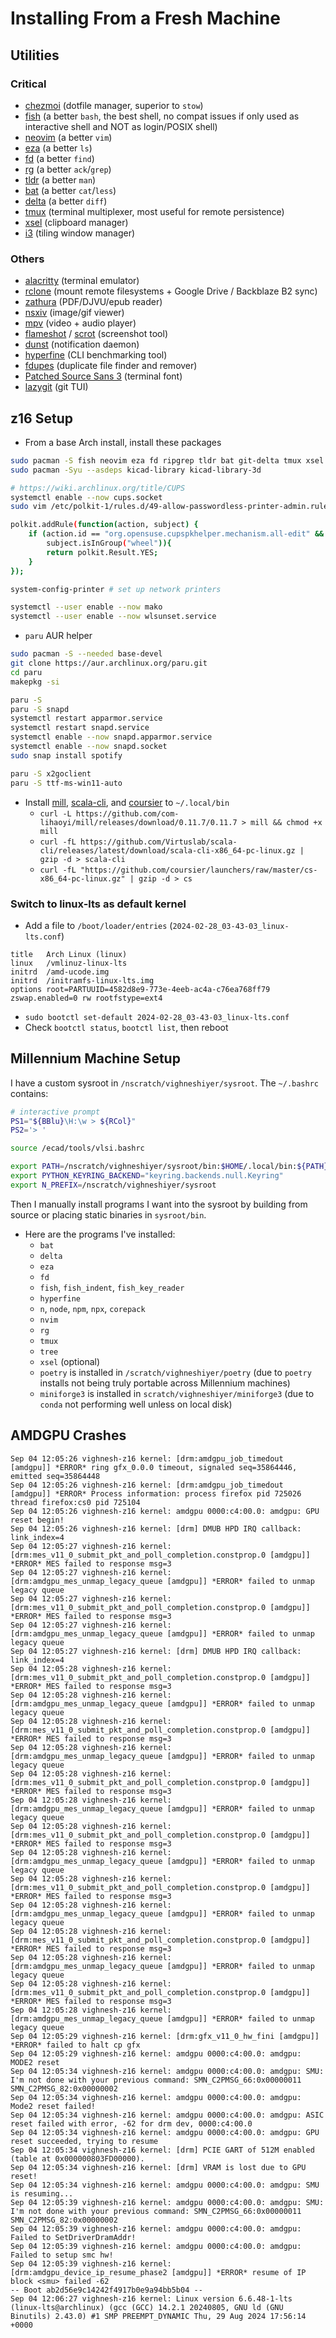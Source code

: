 # Installing From a Fresh Machine

## Utilities

### Critical

- [chezmoi](https://www.chezmoi.io/) (dotfile manager, superior to `stow`)
- [fish](https://fishshell.com/) (a better `bash`, the best shell, no compat issues if only used as interactive shell and NOT as login/POSIX shell)
- [neovim](https://github.com/neovim/neovim) (a better `vim`)
- [eza](https://github.com/eza-community/eza) (a better `ls`)
- [fd](https://github.com/sharkdp/fd) (a better `find`)
- [rg](https://github.com/BurntSushi/ripgrep) (a better `ack`/`grep`)
- [tldr](https://github.com/tldr-pages/tldr) (a better `man`)
- [bat](https://github.com/sharkdp/bat) (a better `cat`/`less`)
- [delta](https://github.com/dandavison/delta) (a better `diff`)
- [tmux](https://github.com/tmux/tmux) (terminal multiplexer, most useful for remote persistence)
- [xsel](https://github.com/kfish/xsel) (clipboard manager)
- [i3](https://i3wm.org/) (tiling window manager)

### Others

- [alacritty](https://github.com/alacritty/alacritty) (terminal emulator)
- [rclone](https://rclone.org/install/) (mount remote filesystems + Google Drive / Backblaze B2 sync)
- [zathura](https://github.com/pwmt/zathura) (PDF/DJVU/epub reader)
- [nsxiv](https://github.com/nsxiv/nsxiv) (image/gif viewer)
- [mpv](https://github.com/mpv-player/mpv) (video + audio player)
- [flameshot](https://github.com/flameshot-org/flameshot) / [scrot](https://github.com/resurrecting-open-source-projects/scrot) (screenshot tool)
- [dunst](https://github.com/dunst-project/dunst) (notification daemon)
- [hyperfine](https://github.com/sharkdp/hyperfine) (CLI benchmarking tool)
- [fdupes](https://github.com/adrianlopezroche/fdupes) (duplicate file finder and remover)
- [Patched Source Sans 3](https://www.nerdfonts.com/font-downloads) (terminal font)
- [lazygit](https://github.com/jesseduffield/lazygit) (git TUI)

## z16 Setup

- From a base Arch install, install these packages

```bash
sudo pacman -S fish neovim eza fd ripgrep tldr bat git-delta tmux xsel alacritty rclone zathura nsxiv mpv hyperfine fdupes lazygit zathura-pdf-mupdf rsync xdg-desktop-portal xdg-desktop-portal-wlr python-jinja borg usbutils python-pipx wlsunset texlive sshfs wev tree i3status dmenu wmenu unzip npm reflector man git firefox mesa xf86-video-amdgpu vulkan-radeon libva-mesa-driver mesa-vdpau age bolt ddcutil wl-clipboard libnotify mako powertop libreoffice-fresh noto-fonts noto-fonts-cjk noto-fonts-emoji noto-fonts-extra dmidecode rustup cups cups-pdf cups-pk-helper system-config-printer linux-lts zola remmina freerdp inkscape yt-dlp jdk-openjdk openjdk-src udftools lsof python-joblib tree-sitter-cli obs-studio dart-sass lld sshuttle kicad
sudo pacman -Syu --asdeps kicad-library kicad-library-3d

# https://wiki.archlinux.org/title/CUPS
systemctl enable --now cups.socket
sudo vim /etc/polkit-1/rules.d/49-allow-passwordless-printer-admin.rules

polkit.addRule(function(action, subject) {
    if (action.id == "org.opensuse.cupspkhelper.mechanism.all-edit" &&
        subject.isInGroup("wheel")){
        return polkit.Result.YES;
    }
});

system-config-printer # set up network printers

systemctl --user enable --now mako
systemctl --user enable --now wlsunset.service
```

- `paru` AUR helper

```bash
sudo pacman -S --needed base-devel
git clone https://aur.archlinux.org/paru.git
cd paru
makepkg -si
```

```bash
paru -S
paru -S snapd
systemctl restart apparmor.service
systemctl restart snapd.service
systemctl enable --now snapd.apparmor.service
systemctl enable --now snapd.socket
sudo snap install spotify

paru -S x2goclient
paru -S ttf-ms-win11-auto
```

- Install [mill](https://mill-build.com/mill/Installation_IDE_Support.html), [scala-cli](https://scala-cli.virtuslab.org/install/), and [coursier](https://get-coursier.io/docs/cli-installation) to `~/.local/bin`
  - `curl -L https://github.com/com-lihaoyi/mill/releases/download/0.11.7/0.11.7 > mill && chmod +x mill`
  - `curl -fL https://github.com/Virtuslab/scala-cli/releases/latest/download/scala-cli-x86_64-pc-linux.gz | gzip -d > scala-cli`
  - `curl -fL "https://github.com/coursier/launchers/raw/master/cs-x86_64-pc-linux.gz" | gzip -d > cs`

### Switch to linux-lts as default kernel

- Add a file to `/boot/loader/entries` (`2024-02-28_03-43-03_linux-lts.conf`)

```
title   Arch Linux (linux)
linux   /vmlinuz-linux-lts
initrd  /amd-ucode.img
initrd  /initramfs-linux-lts.img
options root=PARTUUID=4582d8e9-773e-4eeb-ac4a-c76ea768ff79 zswap.enabled=0 rw rootfstype=ext4
```

- `sudo bootctl set-default 2024-02-28_03-43-03_linux-lts.conf`
- Check `bootctl status`, `bootctl list`, then reboot

## Millennium Machine Setup

I have a custom sysroot in `/nscratch/vighneshiyer/sysroot`.
The `~/.bashrc` contains:

```bash
# interactive prompt
PS1="${BBlu}\H:\w > ${RCol}"
PS2='> '

source /ecad/tools/vlsi.bashrc

export PATH=/nscratch/vighneshiyer/sysroot/bin:$HOME/.local/bin:${PATH}
export PYTHON_KEYRING_BACKEND="keyring.backends.null.Keyring"
export N_PREFIX=/nscratch/vighneshiyer/sysroot
```

Then I manually install programs I want into the sysroot by building from source or placing static binaries in `sysroot/bin`.

- Here are the programs I've installed:
  - `bat`
  - `delta`
  - `eza`
  - `fd`
  - `fish`, `fish_indent`, `fish_key_reader`
  - `hyperfine`
  - `n`, `node`, `npm`, `npx`, `corepack`
  - `nvim`
  - `rg`
  - `tmux`
  - `tree`
  - `xsel` (optional)
  - `poetry` is installed in `/scratch/vighneshiyer/poetry` (due to `poetry` installs not being truly portable across Millennium machines)
  - `miniforge3` is installed in `scratch/vighneshiyer/miniforge3` (due to `conda` not performing well unless on local disk)

## AMDGPU Crashes

```text
Sep 04 12:05:26 vighnesh-z16 kernel: [drm:amdgpu_job_timedout [amdgpu]] *ERROR* ring gfx_0.0.0 timeout, signaled seq=35864446, emitted seq=35864448
Sep 04 12:05:26 vighnesh-z16 kernel: [drm:amdgpu_job_timedout [amdgpu]] *ERROR* Process information: process firefox pid 725026 thread firefox:cs0 pid 725104
Sep 04 12:05:26 vighnesh-z16 kernel: amdgpu 0000:c4:00.0: amdgpu: GPU reset begin!
Sep 04 12:05:26 vighnesh-z16 kernel: [drm] DMUB HPD IRQ callback: link_index=4
Sep 04 12:05:27 vighnesh-z16 kernel: [drm:mes_v11_0_submit_pkt_and_poll_completion.constprop.0 [amdgpu]] *ERROR* MES failed to response msg=3
Sep 04 12:05:27 vighnesh-z16 kernel: [drm:amdgpu_mes_unmap_legacy_queue [amdgpu]] *ERROR* failed to unmap legacy queue
Sep 04 12:05:27 vighnesh-z16 kernel: [drm:mes_v11_0_submit_pkt_and_poll_completion.constprop.0 [amdgpu]] *ERROR* MES failed to response msg=3
Sep 04 12:05:27 vighnesh-z16 kernel: [drm:amdgpu_mes_unmap_legacy_queue [amdgpu]] *ERROR* failed to unmap legacy queue
Sep 04 12:05:27 vighnesh-z16 kernel: [drm] DMUB HPD IRQ callback: link_index=4
Sep 04 12:05:28 vighnesh-z16 kernel: [drm:mes_v11_0_submit_pkt_and_poll_completion.constprop.0 [amdgpu]] *ERROR* MES failed to response msg=3
Sep 04 12:05:28 vighnesh-z16 kernel: [drm:amdgpu_mes_unmap_legacy_queue [amdgpu]] *ERROR* failed to unmap legacy queue
Sep 04 12:05:28 vighnesh-z16 kernel: [drm:mes_v11_0_submit_pkt_and_poll_completion.constprop.0 [amdgpu]] *ERROR* MES failed to response msg=3
Sep 04 12:05:28 vighnesh-z16 kernel: [drm:amdgpu_mes_unmap_legacy_queue [amdgpu]] *ERROR* failed to unmap legacy queue
Sep 04 12:05:28 vighnesh-z16 kernel: [drm:mes_v11_0_submit_pkt_and_poll_completion.constprop.0 [amdgpu]] *ERROR* MES failed to response msg=3
Sep 04 12:05:28 vighnesh-z16 kernel: [drm:amdgpu_mes_unmap_legacy_queue [amdgpu]] *ERROR* failed to unmap legacy queue
Sep 04 12:05:28 vighnesh-z16 kernel: [drm:mes_v11_0_submit_pkt_and_poll_completion.constprop.0 [amdgpu]] *ERROR* MES failed to response msg=3
Sep 04 12:05:28 vighnesh-z16 kernel: [drm:amdgpu_mes_unmap_legacy_queue [amdgpu]] *ERROR* failed to unmap legacy queue
Sep 04 12:05:28 vighnesh-z16 kernel: [drm:mes_v11_0_submit_pkt_and_poll_completion.constprop.0 [amdgpu]] *ERROR* MES failed to response msg=3
Sep 04 12:05:28 vighnesh-z16 kernel: [drm:amdgpu_mes_unmap_legacy_queue [amdgpu]] *ERROR* failed to unmap legacy queue
Sep 04 12:05:28 vighnesh-z16 kernel: [drm:mes_v11_0_submit_pkt_and_poll_completion.constprop.0 [amdgpu]] *ERROR* MES failed to response msg=3
Sep 04 12:05:28 vighnesh-z16 kernel: [drm:amdgpu_mes_unmap_legacy_queue [amdgpu]] *ERROR* failed to unmap legacy queue
Sep 04 12:05:28 vighnesh-z16 kernel: [drm:mes_v11_0_submit_pkt_and_poll_completion.constprop.0 [amdgpu]] *ERROR* MES failed to response msg=3
Sep 04 12:05:28 vighnesh-z16 kernel: [drm:amdgpu_mes_unmap_legacy_queue [amdgpu]] *ERROR* failed to unmap legacy queue
Sep 04 12:05:29 vighnesh-z16 kernel: [drm:gfx_v11_0_hw_fini [amdgpu]] *ERROR* failed to halt cp gfx
Sep 04 12:05:29 vighnesh-z16 kernel: amdgpu 0000:c4:00.0: amdgpu: MODE2 reset
Sep 04 12:05:34 vighnesh-z16 kernel: amdgpu 0000:c4:00.0: amdgpu: SMU: I'm not done with your previous command: SMN_C2PMSG_66:0x00000011 SMN_C2PMSG_82:0x00000002
Sep 04 12:05:34 vighnesh-z16 kernel: amdgpu 0000:c4:00.0: amdgpu: Mode2 reset failed!
Sep 04 12:05:34 vighnesh-z16 kernel: amdgpu 0000:c4:00.0: amdgpu: ASIC reset failed with error, -62 for drm dev, 0000:c4:00.0
Sep 04 12:05:34 vighnesh-z16 kernel: amdgpu 0000:c4:00.0: amdgpu: GPU reset succeeded, trying to resume
Sep 04 12:05:34 vighnesh-z16 kernel: [drm] PCIE GART of 512M enabled (table at 0x000000803FD00000).
Sep 04 12:05:34 vighnesh-z16 kernel: [drm] VRAM is lost due to GPU reset!
Sep 04 12:05:34 vighnesh-z16 kernel: amdgpu 0000:c4:00.0: amdgpu: SMU is resuming...
Sep 04 12:05:39 vighnesh-z16 kernel: amdgpu 0000:c4:00.0: amdgpu: SMU: I'm not done with your previous command: SMN_C2PMSG_66:0x00000011 SMN_C2PMSG_82:0x00000002
Sep 04 12:05:39 vighnesh-z16 kernel: amdgpu 0000:c4:00.0: amdgpu: Failed to SetDriverDramAddr!
Sep 04 12:05:39 vighnesh-z16 kernel: amdgpu 0000:c4:00.0: amdgpu: Failed to setup smc hw!
Sep 04 12:05:39 vighnesh-z16 kernel: [drm:amdgpu_device_ip_resume_phase2 [amdgpu]] *ERROR* resume of IP block <smu> failed -62
-- Boot ab2d56e9c14242f4917b0e9a94bb5b04 --
Sep 04 12:06:27 vighnesh-z16 kernel: Linux version 6.6.48-1-lts (linux-lts@archlinux) (gcc (GCC) 14.2.1 20240805, GNU ld (GNU Binutils) 2.43.0) #1 SMP PREEMPT_DYNAMIC Thu, 29 Aug 2024 17:56:14 +0000
```

